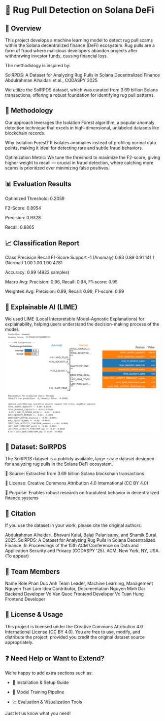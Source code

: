 # 🧠 Rug Pull Detection on Solana DeFi
## 📌 Overview
This project develops a machine learning model to detect rug pull scams within the Solana decentralized finance (DeFi) ecosystem. Rug pulls are a form of fraud where malicious developers abandon projects after withdrawing investor funds, causing financial loss.

The methodology is inspired by:

SolRPDS: A Dataset for Analyzing Rug Pulls in Solana Decentralized Finance
Abdulrahman Alhaidari et al., CODASPY 2025

We utilize the SolRPDS dataset, which was curated from 3.69 billion Solana transactions, offering a robust foundation for identifying rug pull patterns.

## 🧪 Methodology
Our approach leverages the Isolation Forest algorithm, a popular anomaly detection technique that excels in high-dimensional, unlabeled datasets like blockchain records.

Why Isolation Forest?
It isolates anomalies instead of profiling normal data points, making it ideal for detecting rare and subtle fraud behaviors.

Optimization Metric:
We tune the threshold to maximize the F2-score, giving higher weight to recall — crucial in fraud detection, where catching more scams is prioritized over minimizing false positives.

## 📊 Evaluation Results
Optimized Threshold: 0.2059

F2-Score: 0.8954

Precision: 0.9328

Recall: 0.8865

## 📈 Classification Report
Class	Precision	Recall	F1-Score	Support
-1 (Anomaly)	0.93	0.89	0.91	141
1 (Normal)	1.00	1.00	1.00	4781

Accuracy: 0.99 (4922 samples)

Macro Avg: Precision: 0.96, Recall: 0.94, F1-score: 0.95

Weighted Avg: Precision: 0.99, Recall: 0.99, F1-score: 0.99

## 🧠 Explainable AI (LIME)
We used LIME (Local Interpretable Model-Agnostic Explanations) for explainability, helping users understand the decision-making process of the model.
![alt text](image-1.png)

## 📂 Dataset: SolRPDS
The SolRPDS dataset is a publicly available, large-scale dataset designed for analyzing rug pulls in the Solana DeFi ecosystem.

🔹 Source: Extracted from 3.69 billion Solana blockchain transactions

🔹 License: Creative Commons Attribution 4.0 International (CC BY 4.0)

🔹 Purpose: Enables robust research on fraudulent behavior in decentralized finance systems

## 📖 Citation
If you use the dataset in your work, please cite the original authors:

Abdulrahman Alhaidari, Bhavani Kalal, Balaji Palanisamy, and Shamik Sural. 2025. SolRPDS: A Dataset for Analyzing Rug Pulls in Solana Decentralized Finance. In Proceedings of the 15th ACM Conference on Data and Application Security and Privacy (CODASPY '25). ACM, New York, NY, USA. (To appear)

## 👥 Team Members
Name	Role
Phan Duc Anh	Team Leader, Machine Learning, Management
Nguyen Tran Lam	Idea Contributor, Documentation
Nguyen Minh Dai	Backend Developer
Vo Van Quoc	Frontend Developer
Vo Tuan Hung	Frontend Developer

## 📜 License & Usage
This project is licensed under the Creative Commons Attribution 4.0 International License (CC BY 4.0).
You are free to use, modify, and distribute the project, provided you credit the original dataset source appropriately.

## ❓ Need Help or Want to Extend?
We’re happy to add extra sections such as:

- 🔧 Installation & Setup Guide

- 🧠 Model Training Pipeline

- 📈 Evaluation & Visualization Tools

Just let us know what you need!

